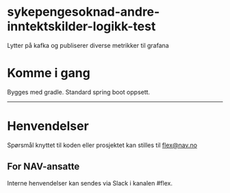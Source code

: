 # sykepengesoknad-andre-inntektskilder-logikk-test
Lytter på kafka og publiserer diverse metrikker til grafana

# Komme i gang

Bygges med gradle. Standard spring boot oppsett.

---

# Henvendelser

Spørsmål knyttet til koden eller prosjektet kan stilles til flex@nav.no

## For NAV-ansatte

Interne henvendelser kan sendes via Slack i kanalen #flex.
